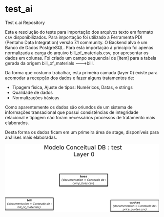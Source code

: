 # test_ai
Test c.ai Repository

Esta e resolução do teste para importação dos arquivos texto em formato csv disponibilizados.
Para importação foi utilizado a Ferramenta PDI (Pentaho Data Integration) versão 7.1 community.
O Backend alvo é um Banco de Dados PostgreSQL.
Para esta importação á principio foi apenas normalizada a carga do arquivo bill_of_materials.csv, por apresentar os dados em colunas.
Foi criado um campo sequencial de [item] para a tabela gerada da origem bill_of_materials  --->bill.

Da forma que costumo trabalhar, esta primeira camada (layer 0) existe para acomodar a recepção dos dados e fazer alguns tratamentos de:
- Tipagem fisíca, Ajuste de tipos: Numéricos, Datas, e strings
- Qualidade de dados
- Normalizações básicas

Como aparentemente os dados são oriundos de um sistema de informações transacional que possui consistências de integridade relacional 
e tipagem não foram necessários processos de tratamento mais elaborados.

Desta forma os dados ficam em um primeira área de stage, disponíveis para análises mais elaboradas.


![Modelo](/Diagrama1.svg?raw=true "Modelo")
